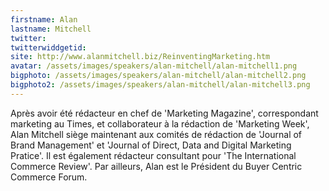 ```yaml
---
firstname: Alan 
lastname: Mitchell
twitter: 
twitterwiddgetid: 
site: http://www.alanmitchell.biz/ReinventingMarketing.htm
avatar: /assets/images/speakers/alan-mitchell/alan-mitchell1.png
bigphoto: /assets/images/speakers/alan-mitchell/alan-mitchell2.png
bigphoto2: /assets/images/speakers/alan-mitchell/alan-mitchell3.png
---
```


Après avoir été rédacteur en chef de 'Marketing Magazine', correspondant marketing au Times, et collaborateur à la rédaction de 'Marketing Week', Alan Mitchell siège maintenant aux comités de rédaction de 'Journal of Brand Management' et 'Journal of Direct, Data and Digital Marketing Pratice'. Il est également rédacteur consultant pour 'The International Commerce Review'. 
Par ailleurs, Alan est le Président du Buyer Centric Commerce Forum.
